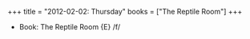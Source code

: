 +++
title = "2012-02-02: Thursday"
books = ["The Reptile Room"]
+++


* Book: The Reptile Room {E} /f/
